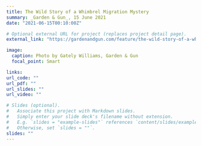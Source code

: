 ```yaml
---
title: The Wild Story of a Whimbrel Migration Mystery
summary: _Garden & Gun_, 15 June 2021
date: "2021-06-15T00:10:00Z"

# Optional external URL for project (replaces project detail page).
external_link: "https://gardenandgun.com/feature/the-wild-story-of-a-whimbrel-migration-mystery/"

image:
  caption: Photo by Gately Williams, Garden & Gun
  focal_point: Smart

links:
url_code: ""
url_pdf: ""
url_slides: ""
url_video: ""

# Slides (optional).
#   Associate this project with Markdown slides.
#   Simply enter your slide deck's filename without extension.
#   E.g. `slides = "example-slides"` references `content/slides/example-slides.md`.
#   Otherwise, set `slides = ""`.
slides: ""
---
```

